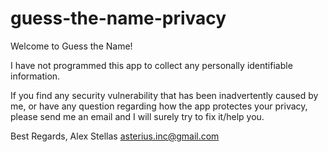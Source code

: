 # guess-the-name-privacy

Welcome to Guess the Name!

I have not programmed this app to collect any personally identifiable information.

If you find any security vulnerability that has been inadvertently caused by me, or have any question regarding how the app protectes your privacy, please send me an email and I will surely try to fix it/help you.

Best Regards,
Alex Stellas
asterius.inc@gmail.com
